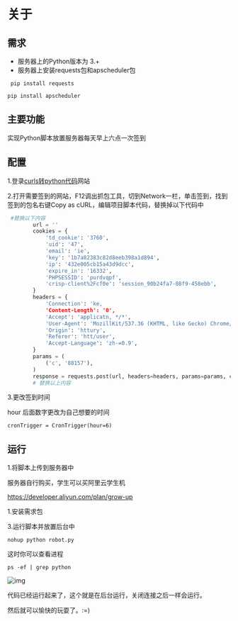 # 关于

## 需求

- 服务器上的Python版本为 3.+
- 服务器上安装requests包和apscheduler包

` pip install requests` 

`pip install apscheduler`

## 主要功能

实现Python脚本放置服务器每天早上六点一次签到

## 配置

1.登录[curls转python代码](https://curl.trillworks.com/)网站

2.打开需要签到的网站，F12调出抓包工具，切到Network一栏，单击签到，找到签到的包名右键Copy as cURL，编辑项目脚本代码，替换掉以下代码中

```python
 #替换以下内容
        url = ''
        cookies = {
            'td_cookie': '3760',
            'uid': '47',
            'email': 'ie',
            'key': '1b7a82383c82d8eeb398a1d894',
            'ip': '432e005cb15a43d9dcc',
            'expire_in': '16332',
            'PHPSESSID': 'purdvqpf',
            'crisp-client%2Fcf0e': 'session_90b24fa7-08f9-458ebb',
        }
        headers = {
            'Connection': 'ke,
            'Content-Length': '0',
            'Accept': 'applicatn, */*',
            'User-Agent': 'MozillKit/537.36 (KHTML, like Gecko) Chrome/89.0.4389.90 Safari/537.36',
            'Origin': 'httury',
            'Referer': 'htt/user',
            'Accept-Language': 'zh-=0.9',
        }
        params = (
            ('c', '88157'),
        )
        response = requests.post(url, headers=headers, params=params, cookies=cookies, verify=False)
        # 替换以上内容
```

3.更改签到时间

hour 后面数字更改为自己想要的时间

`cronTrigger = CronTrigger(hour=6)` 

## 运行

1.将脚本上传到服务器中

服务器自行购买，学生可以买阿里云学生机

https://developer.aliyun.com/plan/grow-up

1.安装需求包

3.运行脚本并放置后台中

```shell
nohup python robot.py
```

这时你可以查看进程

```shell
ps -ef | grep python
```

![img](https://img-blog.csdnimg.cn/20190410193901230.png)

代码已经运行起来了，这个就是在后台运行，关闭连接之后一样会运行。

然后就可以愉快的玩耍了。:=)

